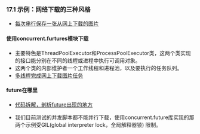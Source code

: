 ### 17.1 示例：网络下载的三种风格* [每次串行保存一张从网上下载的图片](../code_17_使用future处理并发/flags.py)#### 使用concurrent.furtures模块下载* 主要特色是ThreadPoolExecutor和ProcessPoolExecutor类，这两个类实现的接口能分别在不同的线程或进程中执行可调用对象。* 这两个类的内部维护者一个工作线程和进程池，以及要执行的任务队列。* [多线程完成网上下载图片任务](../code_17_使用future处理并发/flags_threadpool.py)#### future在哪里* [代码拆解，剖析future出现的地方](../code_17_使用future处理并发/flags_threadpool_ac.py)* 我们目前测试的并发脚本都不能并行下载，使用concurrent.future库实现的那两个示例受GIL(global interpreter lock，全局解释器锁)限制。